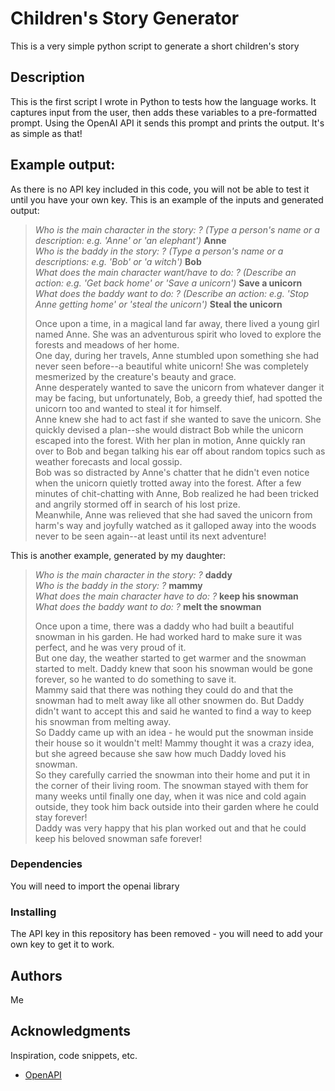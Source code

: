 # Children's Story Generator

This is a very simple python script to generate a short children's story

## Description

This is the first script I wrote in Python to tests how the language works. It captures input from the user, then adds these variables to a pre-formatted prompt. Using the OpenAI API it sends this prompt and prints the output. It's as simple as that!

## Example output:

As there is no API key included in this code, you will not be able to test it until you have your own key. This is an example of the inputs and generated output:

>*Who is the main character in the story: ? (Type a person's name or a description: e.g. 'Anne' or 'an elephant')* **Anne** </br>
>*Who is the baddy in the story: ? (Type a person's name or a descriptions: e.g. 'Bob' or 'a witch')* **Bob** </br>
>*What does the main character want/have to do: ? (Describe an action: e.g. 'Get back home' or 'Save a unicorn')* **Save a unicorn** </br>
>*What does the baddy want to do: ? (Describe an action: e.g. 'Stop Anne getting home' or 'steal the unicorn')* **Steal the unicorn** </br>
>
>
>Once upon a time, in a magical land far away, there lived a young girl named Anne. She was an adventurous spirit who loved to explore the forests and meadows of her home.</br>
>One day, during her travels, Anne stumbled upon something she had never seen before--a beautiful white unicorn! She was completely mesmerized by the creature's beauty and grace.</br>
>Anne desperately wanted to save the unicorn from whatever danger it may be facing, but unfortunately, Bob, a greedy thief, had spotted the unicorn too and wanted to steal it for himself.</br>
>Anne knew she had to act fast if she wanted to save the unicorn. She quickly devised a plan--she would distract Bob while the unicorn escaped into the forest. With her plan in motion, Anne quickly ran over to Bob and began talking his ear off about random topics such as weather forecasts and local gossip.</br>
>Bob was so distracted by Anne's chatter that he didn't even notice when the unicorn quietly trotted away into the forest. After a few minutes of chit-chatting with Anne, Bob realized he had been tricked and angrily stormed off in search of his lost prize.</br>
>Meanwhile, Anne was relieved that she had saved the unicorn from harm's way and joyfully watched as it galloped away into the woods never to be seen again--at least until its next adventure!</br>


This is another example, generated by my daughter:

>*Who is the main character in the story: ?* **daddy** </br>
>*Who is the baddy in the story: ?* **mammy** </br>
>*What does the main character have to do: ?* **keep his snowman** </br>
>*What does the baddy want to do: ?* **melt the snowman** </br>
>
>Once upon a time, there was a daddy who had built a beautiful snowman in his garden. He had worked hard to make sure it was perfect, and he was very proud of it.</br>
>But one day, the weather started to get warmer and the snowman started to melt. Daddy knew that soon his snowman would be gone forever, so he wanted to do something to save it.</br>
>Mammy said that there was nothing they could do and that the snowman had to melt away like all other snowmen do. But Daddy didn't want to accept this and said he wanted to find a way to keep his snowman from melting away.</br>
>So Daddy came up with an idea - he would put the snowman inside their house so it wouldn't melt! Mammy thought it was a crazy idea, but she agreed because she saw how much Daddy loved his snowman. </br>
>So they carefully carried the snowman into their home and put it in the corner of their living room. The snowman stayed with them for many weeks until finally one day, when it was nice and cold again outside, they took him back outside into their garden where he could stay forever! </br>
>Daddy was very happy that his plan worked out and that he could keep his beloved snowman safe forever!</br>


### Dependencies

You will need to import the openai library

### Installing

The API key in this repository has been removed - you will need to add your own key to get it to work.

## Authors

Me

## Acknowledgments

Inspiration, code snippets, etc.
* [OpenAPI](https://openai.com/api/)
